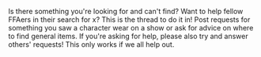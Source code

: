Is there something you're looking for and can't find? Want to help fellow FFAers in their search for x? This is the thread to do it in! Post requests for something you saw a character wear on a show or ask for advice on where to find general items. If you're asking for help, please also try and answer others' requests! This only works if we all help out.
